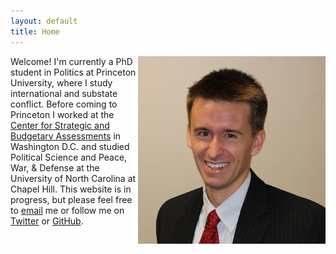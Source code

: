 ```yaml
---
layout: default
title: Home
---
```


<img align="right" src="public/bc.jpg" width="300" height="300" margin="50">

Welcome! I'm currently a PhD student in Politics at Princeton University, where I study international and substate conflict. Before coming to Princeton I worked at the [Center for Strategic and Budgetary Assessments](http://csbaonline.org/) in Washington D.C. and studied Political Science and Peace, War, & Defense at the University of North Carolina at Chapel Hill. This website is in progress, but please feel free to [email](mailto:bcooley@princeton.edu) me or follow me on [Twitter]() or [GitHub](https://github.com/brendancooley).